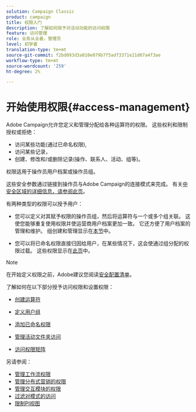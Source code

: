 ```yaml
---
solution: Campaign Classic
product: campaign
title: 权限入门
description: 了解如何授予对活动功能的访问权限
feature: 访问管理
role: 业务从业者，管理员
level: 初学者
translation-type: tm+mt
source-git-commit: f2bd093d3a010e079b7f5adf3371e21d07a4f3ae
workflow-type: tm+mt
source-wordcount: '259'
ht-degree: 2%

---
```



# 开始使用权限{#access-management}

Adobe Campaign允许您定义和管理分配给各种运算符的权限。 这些权利和限制授权或拒绝：

* 访问某些功能(通过已命名权限),
* 访问某些记录，
* 创建、修改和/或删除记录(操作、联系人、活动、组等)。

权限适用于操作员用户档案或操作员组。

这些安全参数通过链接到操作员与Adobe Campaign的连接模式来完成。 有关[中安全区域的详细信息，请参阅此页](../../installation/using/security-zones.md)。

有两种类型的权限可以授予用户：

* 您可以定义对其赋予权限的操作员组，然后将运算符与一个或多个组关联。 这使您能够重复使用权限并使运营商用户档案更加一致。 它还方便了用户档案的管理和维护。 组创建和管理显示在[本节](access-management-groups.md)中。

* 您可以将已命名权限直接归因给用户，在某些情况下，这会使通过组分配的权限过载。 这些权限显示在[此页](access-management-named-rights.md)中。

>[!NOTE]
>
>在开始定义权限之前，Adobe建议您阅读[安全配置清单](https://helpx.adobe.com/cn/campaign/kb/acc-security.html)。

了解如何在以下部分授予访问权限和设置权限：

* [创建运算符](access-management-operators.md)

* [定义用户组](access-management-groups.md)

* [添加已命名权限](access-management-named-rights.md)

* [管理活动文件夹访问](access-management-folders.md)

* [访问权限矩阵](access-management-named-rights.md#access-rights-matrix)


另请参阅：

* [管理工作流权限](../../workflow/using/managing-rights.md)
* [管理分布式营销的权限](../../campaign/using/about-distributed-marketing.md#operators-and-entities)
* [管理交互模块的权限](../../interaction/using/operator-profiles.md)
* [过滤对模式的访问](../../configuration/using/filtering-schemas.md)
* [限制PI视图](../../configuration/using/restricting-pii-view.md)
